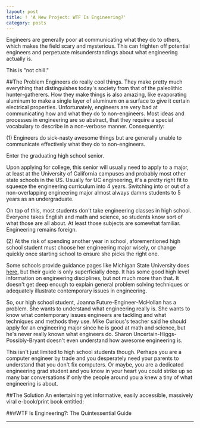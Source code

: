 ```yaml
---
layout: post
title: ! 'A New Project: WTF Is Engineering?'
category: posts
---
```

Engineers are generally poor at communicating what they do to others, which makes the field scary and mysterious. This can frighten off potential engineers and perpetuate misunderstandings about what engineering actually is.

This is "not chill."

##The Problem
Engineers do really cool things. They make pretty much everything that distinguishes today's society from that of the paleolithic hunter-gatherers. How they make things is also amazing, like evaporating aluminum to make a single layer of aluminum on a surface to give it certain electrical properties. Unfortunately, engineers are very bad at communicating how and what they do to non-engineers. Most ideas and processes in engineering are so abstract, that they require a special vocabulary to describe in a non-verbose manner. Consequently:

(1) Engineers do sick-nasty awesome things but are generally unable to communicate effectively what they do to non-engineers.

Enter the graduating high school senior.

Upon applying for college, this senior will usually need to apply to a major, at least at the University of California campuses and probably most other state schools in the US. Usually for UC engineering, it's a pretty right fit to squeeze the engineering curriculum into 4 years. Switching into or out of a non-overlapping engineering major almost always damns students to 5 years as an undergraduate.

On top of this, most students don't take engineering classes in high school. Everyone takes English and math and science, so students know sort of what those are all about. At least those subjects are somewhat familiar. Engineering remains foreign.

(2) At the risk of spending another year in school, aforementioned high school student must choose her engineering major wisely, or change quickly once starting school to ensure she picks the right one.

Some schools provide guidance pages like Michigan State University does <a href="http://www.egr.msu.edu/future-engineer/what">here</a>, but their guide is only superficially deep. It has some good high level information on engineering disciplines, but not much more than that. It doesn't get deep enough to explain general problem solving techniques or adequately illustrate contemporary issues in engineering.

So, our high school student, Joanna Future-Engineer-McHollan has a problem. She wants to understand what engineering really is. She wants to know what contemporary issues engineers are tackling and what techniques and methods they use. Mike Curious's teacher said he should apply for an engineering major since he is good at math and science, but he's never really known what engineers do. Sharon Uncertain-Higgs-Possibly-Bryant doesn't even understand how awesome engineering is.

This isn't just limited to high school students though. Perhaps you are a computer engineer by trade and you desperately need your parents to understand that you don't fix computers. Or maybe, you are a dedicated engineering grad student and you know in your heart you could strike up so many bar conversations if only the people around you a knew a tiny of what engineering is about.

##The Solution
An entertaining yet informative, easily accessible, massively viral e-book/print book entitled:

###WTF Is Engineering?: The Quintessential Guide

---
